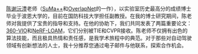 [陈谢沅澧](https://xieyuanli-chen.com/)老师（[SuMa++](https://github.com/PRBonn/semantic_suma/)和[OverlapNet](https://github.com/PRBonn/OverlapNet)的一作），以实验室历史最高分的成绩博士毕业于波恩大学的，目前在国防科技大学担任副教授。在我的博士研究期间，陈老师对我提供了宝贵的指导和支持。在他的协助下，我们共同发表了两篇重要论文：[360-VIO](https://ieeexplore.ieee.org/document/10373205)和[NeRF-LOAM](https://ieeexplore.ieee.org/document/10377635)，它们分别被TIE和CVPR接收。陈老师不仅拥有出色的算法技能，而且极具热情和责任感，是我学术旅程中的典范。对于那些对自动驾驶领域有创新想法的人士，我十分推荐您通过电子邮件与他联系，探索合作机会。